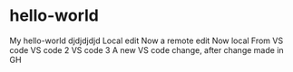 # hello-world
My hello-world
djdjdjdjd
Local edit
Now a remote edit
Now local
From VS code
VS code 2
VS code 3
A new VS code change, after change made in GH
